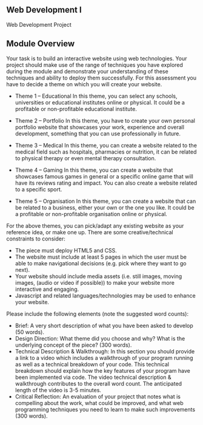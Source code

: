 ## Web Development I
Web Development Project

## Module Overview
Your task is to build an interactive website using web technologies. Your project should make use of the range of 
techniques you have explored during the module and demonstrate your understanding of these techniques and ability 
to deploy them successfully. For this assessment you have to decide a theme on which you will create your website.

* Theme 1 – Educational
In this theme, you can select any schools, universities or educational institutes online or physical. It could be a profitable or non-profitable educational institute.

* Theme 2 – Portfolio
In this theme, you have to create your own personal portfolio website that showcases your work, experience and overall development, something that you can use professionally in future.

* Theme 3 – Medical
In this theme, you can create a website related to the medical field such as hospitals, pharmacies or nutrition, it can be related to physical therapy or even mental therapy consultation.

* Theme 4 – Gaming
In this theme, you can create a website that showcases famous games in general or a specific online game that will have its reviews rating and impact. You can also create a website related to a specific sport.

* Theme 5 – Organisation
In this theme, you can create a website that can be related to a business, either your own or the one you like. It could be a profitable or non-profitable organisation online or physical.

For the above themes, you can pick/adapt any existing website as your reference idea, or make one up. There are some creative/technical constraints to consider:

* The piece must deploy HTML5 and CSS.
* The website must include at least 5 pages in which the user
must be able to make navigational decisions (e.g. pick where they want
to go next).
* Your website should include media assets (i.e. still images, moving
images, (audio or video if possible)) to make your website more interactive and engaging.
* Javascript and related languages/technologies may be used to enhance
your website.


Please include the following elements (note the suggested word counts):

* Brief: A very short description of what you have been asked to develop (50 words).
* Design Direction: What theme did you choose and why? What is the underlying concept of the piece? (300 words). 
* Technical Description & Walkthrough:  In this section you should provide a link to a video which includes a walkthrough of your program 
running as well as a technical breakdown of your code. This technical breakdown should explain how the key features of your program have 
been implemented via code. The video technical description & walkthrough contributes to the overall word count. The anticipated length 
of the video is 3-5 minutes.
* Critical Reflection: An evaluation of your project that notes what is compelling about the work, what could be improved, and what web 
programming techniques you need to learn to make such improvements (300 words).
